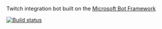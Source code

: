 Twitch integration bot built on the [Microsoft Bot Framework](https://dev.botframework.com)


[![Build status](https://ci.appveyor.com/api/projects/status/cjcdvs97rue3pi3h/branch/master?svg=true)](https://ci.appveyor.com/project/brianingenito/twitchbot/branch/master)
